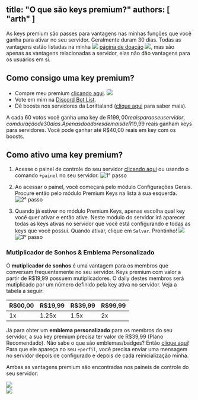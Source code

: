 title: "O que são keys premium?"
authors: [ "arth" ]
---
As keys premium são passes para vantagens nas minhas funções que você ganha para ativar no seu servidor. Geralmente duram 30 dias. Todas as vantagens estão listadas na minha <img src="https://cdn.discordapp.com/emojis/737016464887906375.gif?v=1" class="inline-emoji"> [página de doação](/donate) <img src="https://cdn.discordapp.com/emojis/737016464887906375.gif?v=1" class="inline-emoji">, mas são apenas as vantagens relacionadas a servidor, elas não dão vantagens para os usuários em si.

## Como consigo uma key premium?

* Compre meu premium [clicando aqui](/donate). <img src="https://cdn.discordapp.com/emojis/593979718919913474.png?v=1" class="inline-emoji">
* Vote em mim na [Discord Bot List](https://discordbots.org/bot/loritta).
* Dê boosts nos servidores da Lorittaland ([clique aqui](/extras/faq-loritta/nitro-boost) para saber mais).

A cada 60 votos você ganha uma key de R$199,00 reais para o seu servidor, com duração de 30 dias. Apenas doadores de mais de R$19,99 reais ganham keys para servidores. Você pode ganhar até R$40,00 reais em key com os boosts.

## Como ativo uma key premium?
1. Acesse o painel de controle do seu servidor [clicando aqui](/dashboard) ou usando o comando `+painel` no seu servidor.
![1° passo](/v3/assets/img/faq/servers.png)

2. Ao acessar o painel, você começará pelo módulo Configurações Gerais. Procure então pelo módulo Premium Keys na lista à sua esquerda.
![2° passo](/v3/assets/img/faq/premium_keys/find_module.png)

3. Quando já estiver no módulo Premium Keys, apenas escolha qual key você quer ativar e então ative. Neste módulo do servidor irá aparecer todas as keys ativas no servidor que você está configurando e todas as keys que você possui. Quando ativar, clique em `Salvar`. Prontinho! <img src="https://cdn.discordapp.com/emojis/519546310978830355.png?v=1" class="inline-emoji">
![3° passo](/v3/assets/img/faq/premium_keys/configuration.png)

### Mutiplicador de Sonhos & Emblema Personalizado
O **mutiplicador de sonhos** é uma vantagem para os membros que conversam frequentemente no seu servidor. Keys premium com valor a partir de R$19,99 possuem mutiplicadores. O daily destes membros será mutiplicado por um número definido pela key ativa no servidor. Veja a tabela a seguir:

| R$00,00 | R$19,99 | R$39,99 | R$99,99 |
|---------|---------|---------|---------|
| 1x      | 1.25x   | 1.5x    | 2x      |

Já para obter um **emblema personalizado** para os membros do seu servidor, a sua key premium precisa ter valor de R$39,99 (Plano Recomendado). Não sabe o que são emblemas/badges? Então [clique aqui](/extras/faq-loritta/profile-badges-meanings)! Para que ele apareça no seu `+perfil`, você precisa enviar uma mensagem no servidor depois de configurado e depois de cada reinicialização minha.

Ambas as vantagens premium são encontradas nos paineis de controle do seu servidor:

<div class="centered-text">
    <img src="/v3/assets/img/faq/premium_keys/daily_multiplier.png" />
</div>

<div class="centered-text">
    <img src="/v3/assets/img/faq/premium_keys/custom_badge.png" />
</div>
